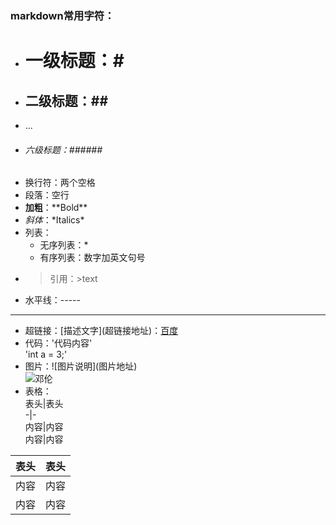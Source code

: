 ###  markdown常用字符：  
* # 一级标题：\#  
* ## 二级标题：\##  
* ...  
* ###### 六级标题：\######  
* 换行符：两个空格  
* 段落：空行  
* **加粗**：\*\*Bold\*\*  
* *斜体*：\*Italics\*  
* 列表：  
   * 无序列表：\*  
   * 有序列表：数字加英文句号  
* >引用：\>text  
* 水平线：-----  
---  
* 超链接：\[描述文字\]\(超链接地址\)：[百度](http://www.baidu.com)  
* 代码：\'代码内容\'  
'int a = 3;'  
* 图片：\!\[图片说明\]\(图片地址\)  
![邓伦](https://timgsa.baidu.com/timg?image&quality=80&size=b10000_10000&sec=1565173218&di=72b1f761674d74b5ab9fee7229fd2b2f&src=http://pic1.win4000.com/pic/b/cb/abfa1446708.jpg)  
* 表格：  
表头\|表头  
\-\|\-  
内容\|内容  
内容\|内容  

表头|表头  
-|-  
内容|内容  
内容|内容  


